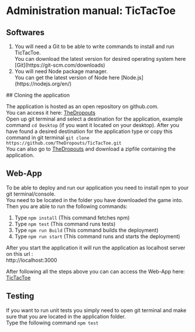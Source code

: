 # Administration manual: TicTacToe

## Softwares

<ol>
  <li>You will need a Git to be able to write commands to install and run TicTacToe.<br/>
  You can download the latest version for desired operating system here [Git](https://git-scm.com/downloads)</li>

  <li>You will need Node package manager.<br/>
  You can get the latest version of Node here [Node.js](https://nodejs.org/en/)</li>
</ol>
## Cloning the application

The application is hosted as an open repository on github.com. <br/>
You can access it here: [TheDropouts](https://github.com/TheDropouts)<br/>
Open up git terminal and select a destination for the application, example command `cd Desktop` (if you want it located on your desktop).
After you have found a desired destination for the application type or copy this command in git terminal `git clone https://github.com/TheDropouts/TicTacToe.git`<br/>
You can also go to [TheDropouts](https://github.com/TheDropouts) and download a zipfile 
containing the application.

## Web-App

To be able to deploy and run our application you need to install npm to your git terminal/console.<br/>
You need to be located in the folder you have downloaded the game into.<br/>
Then you are able to run the following commands: <br/>
1. Type `npm install`   (This command fetches npm)
2. Type `npm test`      (This command runs tests) 
3. Type `npm run Build` (This command builds the deployment)
4. Type `npm run start` (This command runs and starts the deployment)

After you start the application it will run the application as localhost server on this url :<br/>
http://localhost:3000 <br/>

After following all the steps above you can can access the Web-App here: [TicTacToe](https://the-dropouts.herokuapp.com/)

## Testing
If you want to run unit tests you simply need to open git terminal and make sure that you are located in the application folder.<br/>
Type the following command `npm test`

